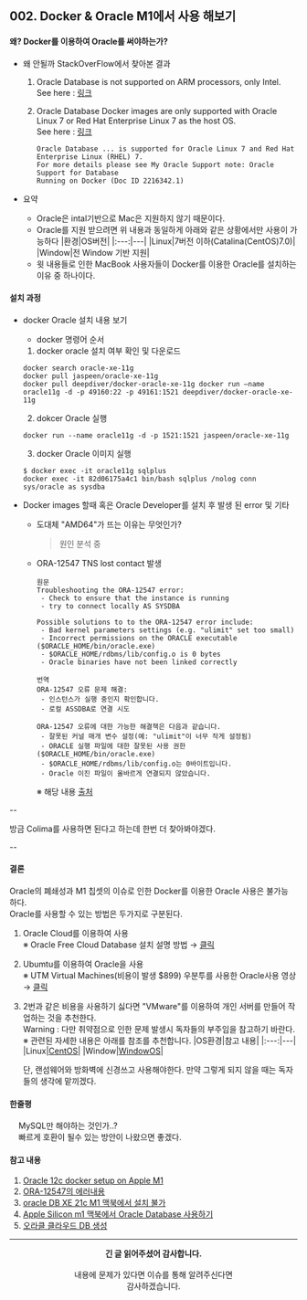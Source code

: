 ## 002. Docker & Oracle M1에서 사용 해보기

#### 왜? Docker를 이용하여 Oracle를 써야하는가?

- 왜 안될까 StackOverFlow에서 찾아본 결과 
   1. Oracle Database is not supported on ARM processors, only Intel. See here : [링크](https://github.com/oracle/docker-images/issues/1814)
   2. Oracle Database Docker images are only supported with Oracle Linux 7 or Red Hat Enterprise Linux 7 as the host OS.<br/>See here : [링크](https://github.com/oracle/docker-images/tree/main/OracleDatabase/SingleInstance)
   
      ```text
      Oracle Database ... is supported for Oracle Linux 7 and Red Hat Enterprise Linux (RHEL) 7. 
      For more details please see My Oracle Support note: Oracle Support for Database 
      Running on Docker (Doc ID 2216342.1)
      ```

- 요약
  - Oracle은 intal기반으로 Mac은 지원하지 않기 때문이다.
  - Oracle를 지원 받으려면 위 내용과 동일하게 아래와 같은 상황에서만 사용이 가능하다
    |환경|OS버전|
    |:---:|---|
    |Linux|7버전 이하(Catalina(CentOS)7.0)|
    |Window|전 Window 기반 지원|
  - 윗 내용들로 인한 MacBook 사용자들이 Docker를 이용한 Oracle를 설치하는 이유 중 하나이다.

#### 설치 과정

- docker Oracle 설치 내용 보기
  - docker 명령어 순서
  
  1. docker oracle 설치 여부 확인 및 다운로드
  ```script
  docker search oracle-xe-11g
  docker pull jaspeen/oracle-xe-11g
  docker pull deepdiver/docker-oracle-xe-11g docker run –name oracle11g -d -p 49160:22 -p 49161:1521 deepdiver/docker-oracle-xe-11g
  ```
  2. dokcer Oracle 실행
  ```script
  docker run --name oracle11g -d -p 1521:1521 jaspeen/oracle-xe-11g
  ```
  3. docker Oracle 이미지 실행
  ```script
  $ docker exec -it oracle11g sqlplus
  docker exec -it 82d06175a4c1 bin/bash sqlplus /nolog conn sys/oracle as sysdba
  ```

- Docker images 할때 혹은 Oracle Developer를 설치 후 발생 된 error 및 기타
  - 도대체 "AMD64"가 뜨는 이유는 무엇인가?
    > 원인 분석 중 

  - ORA-12547 TNS lost contact 발생
    ```text
    원문 
    Troubleshooting the ORA-12547 error:
     - Check to ensure that the instance is running
     - try to connect locally AS SYSDBA

    Possible solutions to to the ORA-12547 error include:
     - Bad kernel parameters settings (e.g. "ulimit" set too small)
     - Incorrect permissions on the ORACLE executable ($ORACLE_HOME/bin/oracle.exe)
     - $ORACLE_HOME/rdbms/lib/config.o is 0 bytes
     - Oracle binaries have not been linked correctly

    번역
    ORA-12547 오류 문제 해결:
     - 인스턴스가 실행 중인지 확인합니다.
     - 로컬 ASSDBA로 연결 시도

    ORA-12547 오류에 대한 가능한 해결책은 다음과 같습니다.
     - 잘못된 커널 매개 변수 설정(예: "ulimit"이 너무 작게 설정됨)
     - ORACLE 실행 파일에 대한 잘못된 사용 권한($ORACLE_HOME/bin/oracle.exe)
     - $ORACLE_HOME/rdbms/lib/config.o는 0바이트입니다.
     - Oracle 이진 파일이 올바르게 연결되지 않았습니다.
    ``` 
    ※ 해당 내용 [출처](http://www.dba-oracle.com/t_ora_12547_tns_lost_contact.htm)

--

방금 Colima를 사용하면 된다고 하는데 
한번 더 찾아봐야겠다.

--

#### 결론

 Oracle의 폐쇄성과 M1 칩셋의 이슈로 인한 Docker를 이용한 Oracle 사용은 불가능 하다.<br/>
 Oracle를 사용할 수 있는 방법은 두가지로 구분된다.
 
  1. Oracle Cloud를 이용하여 사용<br/>
    ※ Oracle Free Cloud Database 설치 설명 방법 → [클릭](https://www.youtube.com/watch?v=3RJ5jMi8YUQ)<br/>
    
  2. Ubumtu를 이용하여 Oracle을 사용<br/>
    ※ UTM Virtual Machines(비용이 발생 $899) 우분투를 사용한 Oracle사용 영상 → [클릭](https://www.youtube.com/watch?v=eUKhW1Gde-A&t=6s)

  3. 2번과 같은 비용을 사용하기 싫다면 "VMware"를 이용하여 개인 서버를 만들어 작업하는 것을 추천한다. <br/> Warning : 다만 취약점으로 인한 문제 발생시 독자들의 부주임을 참고하기 바란다.<br/>
    ※ 관련된 자세한 내용은 아래를 참조를 추천합니다.
      |OS환경|참고 내용|
      |:---:|---|
      |Linux|[CentOS](https://kangyb.tistory.com/2)|
      |Window|[WindowOS](https://blog.naver.com/PostView.nhn?blogId=taeheon714&logNo=222205525939&categoryNo=13&parentCategoryNo=0)|
      
      단, 랜섬웨어와 방화벽에 신경쓰고 사용해야한다. 만약 그렇게 되지 않을 때는 독자들의 생각에 맡끼겠다.

#### 한줄평

&nbsp;&nbsp;&nbsp; MySQL만 해야하는 것인가..?<br/>
&nbsp;&nbsp;&nbsp; 빠르게 호환이 될수 있는 방안이 나왔으면 좋겠다.

#### 참고 내용

1. [Oracle 12c docker setup on Apple M1](https://stackoverflow.com/questions/68605011/oracle-12c-docker-setup-on-apple-m1)
2. [ORA-12547의 에러내용](http://www.dba-oracle.com/t_ora_12547_tns_lost_contact.htm)
3. [oracle DB XE 21c M1 맥북에서 설치 불가](https://emflant.tistory.com/275)
4. [Apple Silicon m1 맥북에서 Oracle Database 사용하기](https://shanepark.tistory.com/208)
5. [오라클 클라우드 DB 생성](https://ssdragon.tistory.com/41)

---
<div align="center">
  <b>긴 글 읽어주셨어 감사합니다.</b><br/><br/>
  내용에 문제가 있다면 이슈를 통해 알려주신다면 <br>
  감사하겠습니다.
</div>
